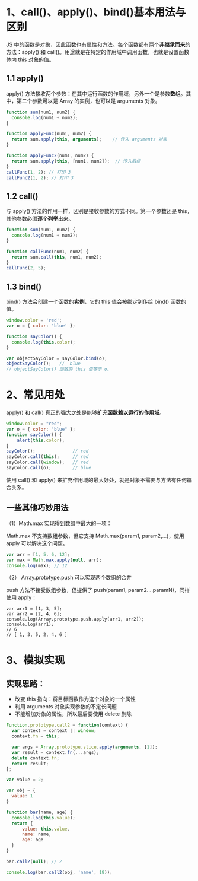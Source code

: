 #  1、call()、apply()、bind()基本用法与区别

JS 中的函数是对象，因此函数也有属性和方法。每个函数都有两个**非继承而来**的方法：apply() 和 call()。用途就是在特定的作用域中调用函数，也就是设置函数体内 this 对象的值。

## 1.1 apply()

apply() 方法接收两个参数：在其中运行函数的作用域，另外一个是参数**数组**。其中，第二个参数可以是 Array 的实例，也可以是 arguments 对象。

```javascript
function sum(num1, num2) {
  console.log(num1 + num2); 
}

function applyFunc(num1, num2) {
  return sum.apply(this, arguments);    // 传入 arguments 对象
}

function applyFunc2(num1, num2) {
  return sum.apply(this, [num1, num2]);  // 传入数组
}
callFunc(1, 2); // 打印 3 
callFunc2(1, 2); // 打印 3
```

## 1.2 call()

与 apply() 方法的作用一样，区别是接收参数的方式不同。第一个参数还是 this，其他参数必须**逐个列举**出来。

```javascript
function sum(num1, num2) {
  console.log(num1 + num2); 
}

function callFunc(num1, num2) {
  return sum.call(this, num1, num2);
}
callFunc(2, 5);
```

## 1.3 bind()

bind() 方法会创建一个函数的**实例**，它的 this 值会被绑定到传给 bind() 函数的值。

```javascript
window.color = 'red';
var o = { color: 'blue' };

function sayColor() {
  console.log(this.color);
}

var objectSayColor = sayColor.bind(o);
objectSayColor();   //  blue
// objectSayColor() 函数的 this 值等于 o。
```





# 2、常见用处

apply() 和 call() 真正的强大之处是能够**扩充函数赖以运行的作用域**。

```javascript
window.color = "red";
var o = { color: "blue" };
function sayColor() { 
    alert(this.color);
} 
sayColor();              // red
sayColor.call(this);     // red
sayColor.call(window);   // red
sayColor.call(o);        // blue
```

 使用 call() 和 apply() 来扩充作用域的最大好处，就是对象不需要与方法有任何耦合关系。

## 一些其他巧妙用法

（1）Math.max 实现得到数组中最大的一项：

Math.max 不支持数组参数，但它支持 Math.max(param1, param2,...)，使用 apply 可以解决这个问题。 

```javascript
var arr = [1, 5, 6, 12];
var max = Math.max.apply(null, arr);
console.log(max); // 12
```

（2） Array.prototype.push 可以实现两个数组的合并

push 方法不接受数组参数，但提供了 push(param1, param2....paramN)，同样使用 apply：

```
var arr1 = [1, 3, 5];
var arr2 = [2, 4, 6];
console.log(Array.prototype.push.apply(arr1, arr2));
console.log(arr1);
// 6
// [ 1, 3, 5, 2, 4, 6 ]
```



# 3、模拟实现

## 实现思路：

- 改变 this 指向：将目标函数作为这个对象的一个属性
- 利用 arguments 对象实现参数的不定长问题
- 不能增加对象的属性，所以最后要使用 delete 删除

```javascript
Function.prototype.call2 = function(context) {
  var context = context || window;
  context.fn = this;

  var args = Array.prototype.slice.apply(arguments, [1]);
  var result = context.fn(...args);
  delete context.fn;
  return result;
};

var value = 2;

var obj = {
  value: 1
}

function bar(name, age) {
  console.log(this.value);
  return {
      value: this.value,
      name: name,
      age: age
  }
}

bar.call2(null); // 2

console.log(bar.call2(obj, 'name', 18));
```













